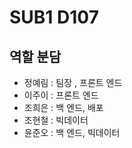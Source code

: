 # SUB1 D107 

## 역할 분담

- 정예림 : 팀장 , 프론트 엔드
- 이주이 : 프론트 엔드
- 조희은 : 백 엔드, 배포
- 조현철 : 빅데이터
- 윤준오 : 백 엔드, 빅데이터